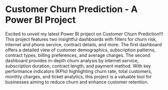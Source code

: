 # Customer Churn Prediction - A Power BI Project

Excited to unveil my latest Power BI project on Customer Churn Prediction!!! This project features two insightful dashboards with filters for churn risk, internet and phone service, contract details, and more. The first dashboard offers a detailed view of customer demographics, subscription patterns, contract types, billing preferences, and average charges. The second dashboard provides in-depth churn analysis by internet service, subscription duration, contract length, and payment method. With key performance indicators (KPIs) highlighting churn rate, total customers, monthly charges, and ticket analytics, this project is a valuable tool for businesses aiming to reduce churn and enhance customer retention.
